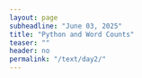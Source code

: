```yaml
---
layout: page
subheadline: "June 03, 2025"
title: "Python and Word Counts"
teaser: ""
header: no
permalink: "/text/day2/"
---
```

